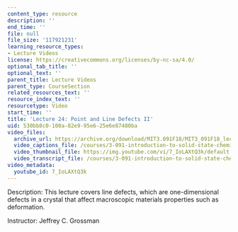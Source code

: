 ```yaml
---
content_type: resource
description: ''
end_time: ''
file: null
file_size: '117921231'
learning_resource_types:
- Lecture Videos
license: https://creativecommons.org/licenses/by-nc-sa/4.0/
optional_tab_title: ''
optional_text: ''
parent_title: Lecture Videos
parent_type: CourseSection
related_resources_text: ''
resource_index_text: ''
resourcetype: Video
start_time: ''
title: 'Lecture 24: Point and Line Defects II'
uid: 530bb8c0-100a-82e9-95e6-25e6e87480ba
video_files:
  archive_url: https://archive.org/download/MIT3.091F18/MIT3_091F18_lec24_300k.mp4
  video_captions_file: /courses/3-091-introduction-to-solid-state-chemistry-fall-2018/7_IoLAXtQ3k_captions.webvtt
  video_thumbnail_file: https://img.youtube.com/vi/7_IoLAXtQ3k/default.jpg
  video_transcript_file: /courses/3-091-introduction-to-solid-state-chemistry-fall-2018/7_IoLAXtQ3k_transcript.pdf
video_metadata:
  youtube_id: 7_IoLAXtQ3k
---
```


Description: This lecture covers line defects, which are one-dimensional defects in a crystal that affect macroscopic materials properties such as deformation.

Instructor: Jeffrey C. Grossman

